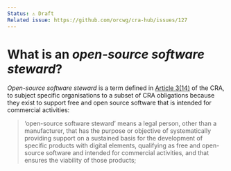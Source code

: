```yaml
---
Status: ⚠️ Draft
Related issue: https://github.com/orcwg/cra-hub/issues/127
---
```


# What is an _open-source software steward_?

_Open-source software steward_ is a term defined in [Article 3(14)][] of the CRA, to subject specific organisations to a subset of CRA obligations because they exist to support free and open source software that is intended for commercial activities:

> ‘open-source software steward’ means a legal person, other than a manufacturer, that has the purpose or objective of systematically providing support on a sustained basis for the development of specific products with digital elements, qualifying as free and open-source software and intended for commercial activities, and that ensures the viability of those products;

[Article 3(14)]: https://eur-lex.europa.eu/legal-content/EN/TXT/HTML/?uri=OJ:L_202402847#art_3
